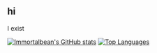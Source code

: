 ## hi
I exist

[![Immortalbean's GitHub stats](https://github-readme-stats.vercel.app/api?username=immortalbean&theme=dark)](https://github.com/anuraghazra/github-readme-stats)
[![Top Languages](https://github-readme-stats.vercel.app/api/top-langs/?username=immortalbean)](https://github.com/anuraghazra/github-readme-stats)
